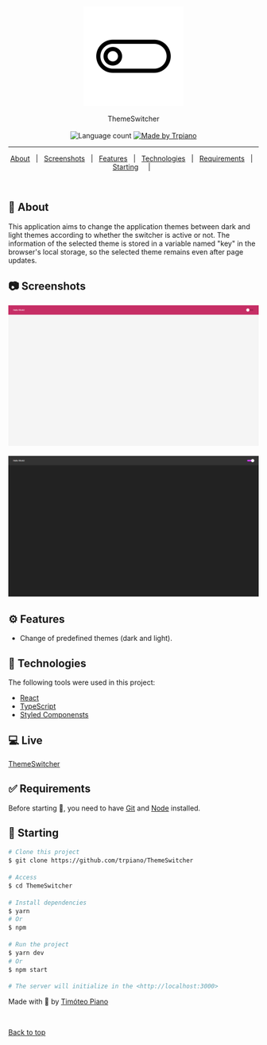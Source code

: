 <div align="center" id="top"> 
  <img src="./src/assets/icons/icon.png" alt="Switcher Icon" />
</div>

<p align="center">
  ThemeSwitcher
  <br>
  <br>

  <img alt="Language count" src="https://img.shields.io/github/repo-size/trpiano/ThemeSwitcher"/>

  <a href="https://www.linkedin.com/in/timoteopiano/">
    <img alt="Made by Trpiano" src="https://img.shields.io/badge/made%20by-trpiano-%237519C1">
  </a>
</p>

---

<p align="center">
  <a href="#scroll-about">About</a> &#xa0; | &#xa0;
  <a href="#camera-screenshots">Screenshots</a> &#xa0; | &#xa0;
  <a href="#gear-features">Features</a> &#xa0; | &#xa0;
  <a href="#rocket-technologies">Technologies</a> &#xa0; | &#xa0;
  <a href="#white_check_mark-requirements">Requirements</a> &#xa0; | &#xa0;
  <a href="#checkered_flag-starting">Starting</a> &#xa0; &#xa0; | &#xa0;
</p>

<br>

## :scroll:	 About ##

This application aims to change the application themes between dark and light themes according to whether the switcher is active or not. The information of the selected theme is stored in a variable named "key" in the browser's local storage, so the selected theme remains even after page updates.

## :camera: Screenshots ##

<div align="center" id="top"> 
  <img src="./src/assets/img/light_theme.png" alt="Light Theme" />
</div>
<br/>
<div align="center" id="top"> 
  <img src="./src/assets/img/dark_theme.png" alt="Dark Theme" />
</div>

## :gear: Features ##

- Change of predefined themes (dark and light).

## :rocket: Technologies ##

The following tools were used in this project:

- [React](https://pt-br.reactjs.org/)
- [TypeScript](https://www.typescriptlang.org/)
- [Styled Componensts](https://styled-components.com/)

## :computer: Live ##

  [ThemeSwitcher](https://theme-switcher-10yqyi19g-trpiano.vercel.app/)

## :white_check_mark:  Requirements ##

Before starting 🏁, you need to have [Git](https://git-scm.com) and [Node](https://nodejs.org/en/) installed.

## :checkered_flag: Starting ##

```bash
# Clone this project
$ git clone https://github.com/trpiano/ThemeSwitcher

# Access
$ cd ThemeSwitcher

# Install dependencies
$ yarn
# Or
$ npm

# Run the project
$ yarn dev
# Or
$ npm start

# The server will initialize in the <http://localhost:3000>
```

Made with 💜 by <a href="https://github.com/trpiano" target="_blank">Timóteo Piano</a>

&#xa0;

<a href="#top">Back to top</a>
